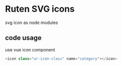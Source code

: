 # Ruten SVG icons

svg icon as node modules

## code usage

use vue icon component

```js
<icon class="ur-icon-class" name="category"></icon>
```
